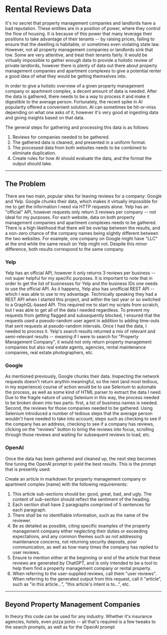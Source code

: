 # Rental Reviews Data

It's no secret that property management companies and landlords have a bad reputation. These entities are in a position of power, where they control the flow of housing. It is because of this power
that many leverage their positions to take advantage of their tenants -- by raising prices, failing to ensure that the dwelling is habitable, or sometimes even violating state law. However, not all 
property management companies or landlords sink that low. Some are very attentive, and treat their tenants fairly. It would be virtually impossible to gather enough data to provide a holistic review
of private landlords, however there is plenty of data out there about property management companies and apartment complexes to give a potential renter a good idea of what they would be getting 
themselves into. 

In order to give a holistic overview of a given property management company or apartment complex, a decent amount of data is needed. After the data is gathered, there needs to be a way to process it
and make it digestible to the average person. Fortunately, the recent spike in AI popularity offered a convenient solution. AI can sometimes be hit-or-miss depending on what one asks of it, however
it's very good at ingesting data and giving insights based on that data. 

The general steps for gathering and processing this data is as follows:

1. Reviews for companies needed to be gathered. 
2. The gathered data is cleaned, and presented in a uniform format. 
3. The processed data from both websites needs to be combined to eliminate duplication. 
4. Create rules for how AI should evaluate the data, and the format the output should take.

---

## The Problem

There are two main, popular sites for leaving reviews for a company: Google and Yelp. Google chunks their data, which makes it virtually impossible for me to get the information I need via HTTP requests alone. Yelp has an "official" API, however requests only return 3 reviews per company -- not ideal for my purposes. For each website, data on both property management companies and apartment complexes needs to be gathered. There is a high likelihood that there will be overlap between the results, and a non-zero chance of the company names being slightly different between the two websites. For example, one company on Google might have "LLC" at the end while the same result on Yelp might not. Despite this minor difference, both results correspond to the same company.

### Yelp

Yelp has an official API, however it only returns 3 reviews per business -- not super helpful for my specific purposes. It is important to note that in order to get the list of businesses for Yelp and the business IDs one needs to use the official API. As it happens, Yelp also has unofficial REST API -- which I was able to use to my advantage. Technically speaking they had a REST API when I started this project, and within the last year or so switched to a GraphQL-based API. This required me to start my scripts from scratch, but I was able to get all of the data I needed regardless. To prevent my requests from getting flagged and subsequently blocked, I ensured that the requests used a pseudo-random user agent in addition to adding time-outs that sent requests at pseudo-random intervals. Once I had the data, I needed to process it. Yelp's search results returned a mix of relevant and semi-relevant results -- meaning if I were to search for "Property Management Company", it would not only return property management companies but also real estate agents, agencies, rental maintenance companies, real estate photographers, etc. 


### Google

As mentioned previously, Google chunks their data. Inspecting the network requests doesn't return anythin meaningful, so the next (and most tedious, in my experience) course of action would be to use Selenium to automate the process, as well as some kind of HTML parser to extract the data I need. Due to the fragile nature of using Selenium in this way, the process needed to be broken down into two parts: first, a list of business names is needed. Second, the reviews for those companies needed to be gathered. Using Selenium introduced a number of tedious steps that the average person wouldn't have needed to take into account; steps such as checking to see if the company has an address, checking to see if a company has reviews, clicking on the "reviews" button to bring the reviews into focus, scrolling through those reviews and waiting for subsequent reviews to load, etc.


### OpenAI

Once the data has been gathered and cleaned up, the next step becomes fine tuning the OpenAI prompt to yield the best results. This is the prompt that is presently used:

Create an article in markdown for property management company or apartment complex [name] with the following requirements: 
1. This article sub-sections should be: good, great, bad, and ugly. The content of sub-section should reflect the sentiment of the heading. 
2. Each section shall have 2 paragraphs comprised of 5 sentences for each paragraph.
3. There shall be no identifiable information, such as the name of the reviewer.
4. Be as detailed as possible, citing specific examples of the property management company either neglecting their duties or exceeding expectations, and any common themes such as not addressing maintenance concerns, not returning security deposits, poor communication, as well as how many times the company has replied to user reviews. 
5. Ensure to mention either at the beginning or end of the article that these reviews are generated by ChatGPT, and is only intended to be a tool to help them find a property management company or rental property. 
6. When referring to the user-supplied reviews, call them "user reviews". When referring to the generated output from this request, call it "article", such as "in this article...", "this article's intent is to...", etc.

---

## Beyond Property Management Companies

In theory this code can be used for any industry. Whether it's insurance agencies, hotels, even pizza joints -- all that's required is a few tweaks to the search prompts, as well as for the OpenAI prompt 
